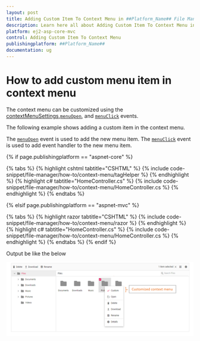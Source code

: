 ```yaml
---
layout: post
title: Adding Custom Item To Context Menu in ##Platform_Name## File Manager Component
description: Learn here all about Adding Custom Item To Context Menu in Syncfusion ##Platform_Name## File Manager component of Syncfusion Essential JS 2 and more.
platform: ej2-asp-core-mvc
control: Adding Custom Item To Context Menu
publishingplatform: ##Platform_Name##
documentation: ug
---
```


# How to add custom menu item in context menu

The context menu can be customized using the [contextMenuSettings](https://help.syncfusion.com/cr/aspnetcore-js2/Syncfusion.EJ2~Syncfusion.EJ2.FileManager.FileManager~ContextMenuSettings.html),[`menuOpen`](https://help.syncfusion.com/cr/aspnetcore-js2/Syncfusion.EJ2~Syncfusion.EJ2.FileManager.FileManager~MenuOpen.html), and [`menuClick`](https://help.syncfusion.com/cr/aspnetcore-js2/Syncfusion.EJ2~Syncfusion.EJ2.FileManager.FileManager~MenuClick.html) events.

The following example shows adding a custom item in the context menu.

The [`menuOpen`](https://help.syncfusion.com/cr/aspnetcore-js2/Syncfusion.EJ2~Syncfusion.EJ2.FileManager.FileManager~MenuOpen.html) event is used to add the new menu item. The [`menuClick`](https://help.syncfusion.com/cr/aspnetcore-js2/Syncfusion.EJ2~Syncfusion.EJ2.FileManager.FileManager~MenuClick.html) event is used to add event handler to the new menu item.

{% if page.publishingplatform == "aspnet-core" %}

{% tabs %}
{% highlight cshtml tabtitle="CSHTML" %}
{% include code-snippet/file-manager/how-to/context-menu/tagHelper %}
{% endhighlight %}
{% highlight c# tabtitle="HomeController.cs" %}
{% include code-snippet/file-manager/how-to/context-menu/HomeController.cs %}
{% endhighlight %}
{% endtabs %}

{% elsif page.publishingplatform == "aspnet-mvc" %}

{% tabs %}
{% highlight razor tabtitle="CSHTML" %}
{% include code-snippet/file-manager/how-to/context-menu/razor %}
{% endhighlight %}
{% highlight c# tabtitle="HomeController.cs" %}
{% include code-snippet/file-manager/how-to/context-menu/HomeController.cs %}
{% endhighlight %}
{% endtabs %}
{% endif %}



Output be like the below

![FileManager getting started](../images/custom_contextmenu.png)